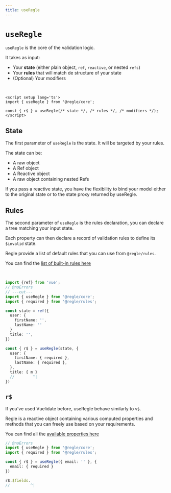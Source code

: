 ```yaml
---
title: useRegle
---
```


# `useRegle`

`useRegle` is the core of the validation logic.

It takes as input:

- Your **state** (either plain object, `ref`, `reactive`, or nested `refs`)
- Your **rules** that will match de structure of your state
- (Optional) Your modifiers

<br/>

```vue [App.vue]
<script setup lang='ts'>
import { useRegle } from '@regle/core';

const { r$ } = useRegle(/* state */, /* rules */, /* modifiers */);
</script>
```


## State

The first parameter of `useRegle` is the state. It will be targeted by your rules.

The state can be:

- A raw object
- A Ref object
- A Reactive object
- A raw object containing nested Refs

If you pass a reactive state, you have the flexibility to bind your model either to the original state or to the state proxy returned by useRegle.

## Rules

The second parameter of `useRegle` is the rules declaration, you can declare a tree matching your input state. 

Each property can then declare a record of validation rules to define its `$invalid` state.

Regle provide a list of default rules that you can use from `@regle/rules`.

You can find the [list of built-in rules here](/core-concepts/rules/built-in-rules)

<br/>

``` ts twoslash 
import {ref} from 'vue';
// @noErrors
// ---cut---
import { useRegle } from '@regle/core';
import { required } from '@regle/rules';

const state = ref({ 
  user: { 
    firstName: '', 
    lastName: '' 
  }
  title: '', 
})

const { r$ } = useRegle(state, {
  user: {
    firstName: { required },
    lastName: { required },
  },
  title: { m }
  //        ^|
})
```

## `r$`

If you’ve used Vuelidate before, useRegle behave similarly to `v$`.

Regle is a reactive object containing various computed properties and methods that you can freely use based on your requirements.

You can find all the [available properties here](/core-concepts/validation-properties)

``` ts twoslash
// @noErrors
import { useRegle } from '@regle/core';
import { required } from '@regle/rules';

const { r$ } = useRegle({ email: '' }, {
  email: { required }
})

r$.$fields.
//         ^|
```

